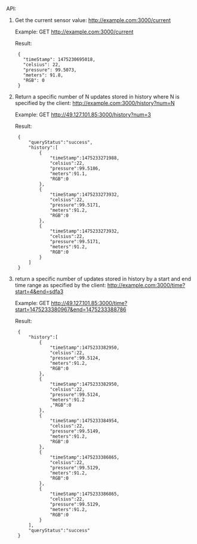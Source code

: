 API:

1. Get the current sensor value:
	http://example.com:3000/current

	Example:
		GET http://example.com:3000/current
	
	Result:
		
		{
		  "timeStamp": 1475230695018,
		  "celsius": 22,
		  "pressure": 99.5073,
		  "meters": 91.8,
		  "RGB": 0
		}

2. Return a specific number of N updates stored in history where N is specified by the client:
	http://example.com:3000/history?num=N

	Example:
		GET http://49.127.101.85:3000/history?num=3
	
	Result:
		
		{
			"queryStatus":"success",
			"history":[
				{
					"timeStamp":1475233271988,
					"celsius":22,
					"pressure":99.5186,
					"meters":91.1,
					"RGB":0
				},
				{
					"timeStamp":1475233273932,
					"celsius":22,
					"pressure":99.5171,
					"meters":91.2,
					"RGB":0
				},
				{
					"timeStamp":1475233273932,
					"celsius":22,
					"pressure":99.5171,
					"meters":91.2,
					"RGB":0
				}
			]
		}

3. return a specific number of updates stored in history by a start and end time range as specified by the client:
	http://example.com:3000/time?start=4&end=sdfa3

	Example:
		GET http://49.127.101.85:3000/time?start=1475233380967&end=1475233388786
	
	Result:
		
		{
			"history":[
				{
					"timeStamp":1475233382950,
					"celsius":22,
					"pressure":99.5124,
					"meters":91.2,
					"RGB":0
				},
				{
					"timeStamp":1475233382950,
					"celsius":22,
					"pressure":99.5124,
					"meters":91.2
					,"RGB":0
				},
				{
					"timeStamp":1475233384954,
					"celsius":22,
					"pressure":99.5149,
					"meters":91.2,
					"RGB":0
				},
				{
					"timeStamp":1475233386865,
					"celsius":22,
					"pressure":99.5129,
					"meters":91.2,
					"RGB":0
				},
				{
					"timeStamp":1475233386865,
					"celsius":22,
					"pressure":99.5129,
					"meters":91.2,
					"RGB":0
				}
			],
			"queryStatus":"success"
		}
